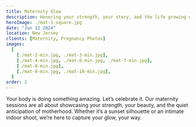 ```yaml
---
title: Maternity Glow
description: Honoring your strength, your story, and the life growing within.
heroImage: ./mat-1-square.jpg
date: "Jun 12 2024"
location: New Jersey
clients: [Maternity, Pregnancy Photos]
images:
  [
    [./mat-2-min.jpg, ./mat-3-min.jpg],
    [./mat-4-min.jpg, ./mat-6-min.jpg, ./mat-7-min.jpg],
    [./mat-8-min.jpg],
    [./mat-9-min.jpg, ./mat-10-min.jpg],
  ]
order: 2
---
```


Your body is doing something amazing. Let’s celebrate it.
Our maternity sessions are all about showcasing your strength, your beauty, and the quiet anticipation of motherhood. Whether it’s a sunset silhouette or an intimate indoor shoot, we’re here to capture your glow, your way.
